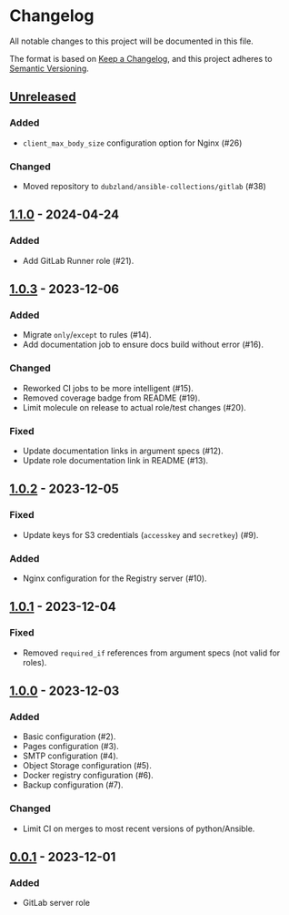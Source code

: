 # Changelog

All notable changes to this project will be documented in this file.

The format is based on [Keep a Changelog](https://keepachangelog.com/en/1.0.0/),
and this project adheres to [Semantic Versioning](https://semver.org/spec/v2.0.0.html).

## [Unreleased]

### Added

- `client_max_body_size` configuration option for Nginx (#26)

### Changed

- Moved repository to `dubzland/ansible-collections/gitlab` (#38)

## [1.1.0] - 2024-04-24

### Added

- Add GitLab Runner role (#21).

## [1.0.3] - 2023-12-06

### Added

- Migrate `only`/`except` to rules (#14).
- Add documentation job to ensure docs build without error (#16).

### Changed

- Reworked CI jobs to be more intelligent (#15).
- Removed coverage badge from README (#19).
- Limit molecule on release to actual role/test changes (#20).

### Fixed

- Update documentation links in argument specs (#12).
- Update role documentation link in README (#13).

## [1.0.2] - 2023-12-05

### Fixed

- Update keys for S3 credentials (`accesskey` and `secretkey`) (#9).

### Added

- Nginx configuration for the Registry server (#10).

## [1.0.1] - 2023-12-04

### Fixed

- Removed `required_if` references from argument specs (not valid for roles).

## [1.0.0] - 2023-12-03

### Added

- Basic configuration (#2).
- Pages configuration (#3).
- SMTP configuration (#4).
- Object Storage configuration (#5).
- Docker registry configuration (#6).
- Backup configuration (#7).

### Changed

- Limit CI on merges to most recent versions of python/Ansible.

## [0.0.1] - 2023-12-01

### Added

- GitLab server role

[unreleased]: https://git.dubzland.com/dubzland/ansible-collections/gitlab/-/compare/v1.1.0...HEAD
[1.1.0]: https://git.dubzland.com/dubzland/ansible-collections/gitlab/-/compare/v1.0.3...v1.1.0
[1.0.3]: https://git.dubzland.com/dubzland/ansible-collections/gitlab/-/compare/v1.0.2...v1.0.3
[1.0.2]: https://git.dubzland.com/dubzland/ansible-collections/gitlab/-/compare/v1.0.1...v1.0.2
[1.0.1]: https://git.dubzland.com/dubzland/ansible-collections/gitlab/-/compare/v1.0.0...v1.0.1
[1.0.0]: https://git.dubzland.com/dubzland/ansible-collections/gitlab/-/compare/v0.0.1...v1.0.0
[0.0.1]: https://git.dubzland.com/dubzland/ansible-collections/gitlab/-/tree/v0.0.1

